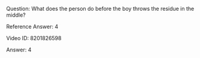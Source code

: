 Question: What does the person do before the boy throws the residue in the middle?

Reference Answer: 4

Video ID: 8201826598

Answer: 4

